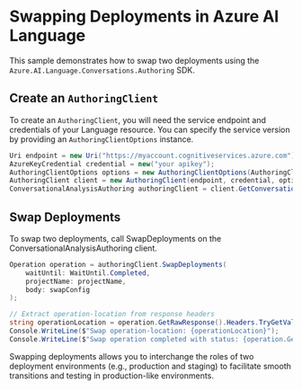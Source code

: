 # Swapping Deployments in Azure AI Language

This sample demonstrates how to swap two deployments using the `Azure.AI.Language.Conversations.Authoring` SDK.

## Create an `AuthoringClient`

To create an `AuthoringClient`, you will need the service endpoint and credentials of your Language resource. You can specify the service version by providing an `AuthoringClientOptions` instance.

```C# Snippet:CreateAuthoringClientForSpecificApiVersion
Uri endpoint = new Uri("https://myaccount.cognitiveservices.azure.com");
AzureKeyCredential credential = new("your apikey");
AuthoringClientOptions options = new AuthoringClientOptions(AuthoringClientOptions.ServiceVersion.V2024_11_15_Preview);
AuthoringClient client = new AuthoringClient(endpoint, credential, options);
ConversationalAnalysisAuthoring authoringClient = client.GetConversationalAnalysisAuthoringClient();
```

## Swap Deployments

To swap two deployments, call SwapDeployments on the ConversationalAnalysisAuthoring client.

```C# Snippet:Sample14_ConversationsAuthoring_SwapDeployments
Operation operation = authoringClient.SwapDeployments(
    waitUntil: WaitUntil.Completed,
    projectName: projectName,
    body: swapConfig
);

// Extract operation-location from response headers
string operationLocation = operation.GetRawResponse().Headers.TryGetValue("operation-location", out var location) ? location : "Not found";
Console.WriteLine($"Swap operation-location: {operationLocation}");
Console.WriteLine($"Swap operation completed with status: {operation.GetRawResponse().Status}");
```

Swapping deployments allows you to interchange the roles of two deployment environments (e.g., production and staging) to facilitate smooth transitions and testing in production-like environments.
